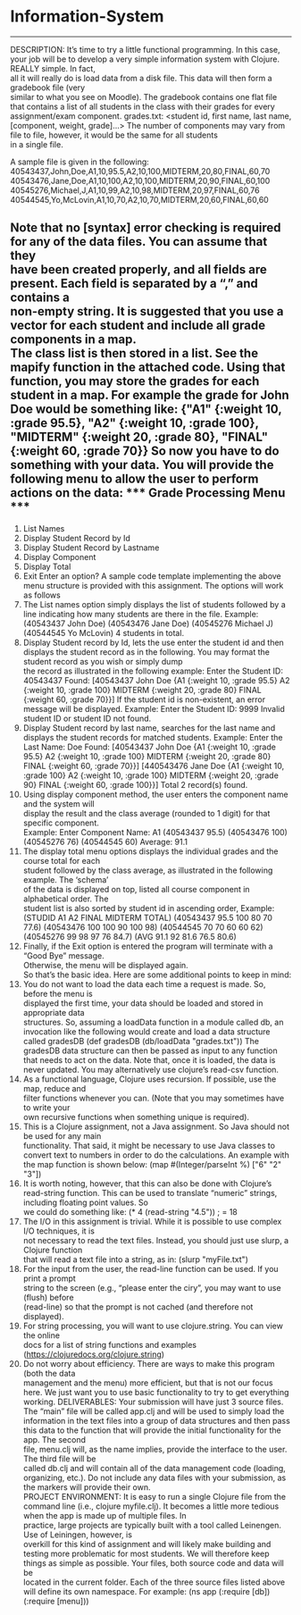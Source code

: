 # Information-System
---

DESCRIPTION: It’s	time	to	try	a	little	functional	programming.	In	this	case,	
your	job	will	be	to	develop	a	very	simple	information	system	with	Clojure.	REALLY	simple.		In	fact,	
all	it	will	really	do	is	load	data	from	a	disk	file.	This	data	will	then	form	a	gradebook	file	(very	
similar	to	what	you	see	on	Moodle).		The	gradebook contains	one	flat	file	that	contains	a	list	of	all	
students	in	the	class	with	their	grades for	every	assignment/exam	component.
grades.txt:	<student	id,	first	name,	last	name,	[component,	weight,	grade]…>
The	number	of	components	may	vary	from	file	to	file,	however,	it	would	be	the	same	for	all	students	
in	a	single	file.

A	sample	file	is	given	in	the	following:
40543437,John,Doe,A1,10,95.5,A2,10,100,MIDTERM,20,80,FINAL,60,70
40543476,Jane,Doe,A1,10,100,A2,10,100,MIDTERM,20,90,FINAL,60,100
40545276,Michael,J,A1,10,99,A2,10,98,MIDTERM,20,97,FINAL,60,76
40544545,Yo,McLovin,A1,10,70,A2,10,70,MIDTERM,20,60,FINAL,60,60

Note	that	no	[syntax]	error	checking	is	required	for	any	of	the	data	files.	You	can	assume	that	they	
have	been	created	properly, and	all	fields	are	present.	Each	field	is	separated	by	a	“,”	and	contains	a	
non-empty	string.
It	is	suggested	that	you	use	a	vector	for	each	student	and	include	all	grade	components	in	a	map.	
The	class	list	is	then	stored	in	a	list.
See	the	mapify function	in	the	attached	code. Using	that	function,	you	may	store	the	grades	for	each	
student	in	a	map.	For	example	the	grade	for	John	Doe	would	be	something	like:
{"A1" {:weight 10, :grade 95.5},
"A2" {:weight 10, :grade 100},
"MIDTERM" {:weight 20, :grade 80},
"FINAL" {:weight 60, :grade 70}}
So	now	you	have	to	do	something	with	your	data.	You	will	provide	the	following	menu	to	allow	the	
user	to	perform	actions	on	the	data:
*** Grade Processing Menu ***
-----------------------------
1. List Names
2. Display Student Record by Id
3. Display Student Record by Lastname
4. Display Component
5. Display Total
6. Exit
Enter an option?
A	sample	code	template	implementing	the	above	menu	structure	is	provided	with	this	assignment.
The	options	will	work	as	follows
1. The	List	names	option	simply	displays	the	list	of	students	followed	by	a	line	indicating	how	
many	students	are	there	in	the	file. Example:
(40543437 John Doe)
(40543476 Jane Doe)
(40545276 Michael J)
(40544545 Yo McLovin)
4 students in total.
2. Display	Student	record	by	Id,	lets	the	use	enter	the	student	id	and	then	displays	the	student	
record	as	in	the	following.	You	may	format	the	student	record	as	you	wish	or	simply	dump	
the	record	as	illustrated in	the	following	example:
Enter the Student ID: 40543437
Found:
[40543437 John Doe {A1 {:weight 10, :grade 95.5} A2 {:weight 10, :grade
100} MIDTERM {:weight 20, :grade 80} FINAL {:weight 60, :grade 70}}]
If	the	student	id	is	non-existent,	an	error	message	will	be	displayed.	Example:
Enter the Student ID: 9999
Invalid student ID or student ID not found.
3. Display	Student	record	by	last	name,	searches	for	the	last	name	and	displays the	student	
records	for	matched	students.	Example:
Enter the Last Name: Doe
Found:
[40543437 John Doe {A1 {:weight 10, :grade 95.5} A2 {:weight 10, :grade
100} MIDTERM {:weight 20, :grade 80} FINAL {:weight 60, :grade 70}}]
[440543476 Jane Doe {A1 {:weight 10, :grade 100} A2 {:weight 10, :grade
100} MIDTERM {:weight 20, :grade 90} FINAL {:weight 60, :grade 100}}]
Total 2 record(s) found.
4. Using	display	component	method,	the	user	enters	the	component	name	and	the	system	will	
display	the	result	and	the	class	average (rounded	to	1	digit) for	that	specific	component.	
Example:
Enter Component Name: A1
(40543437 95.5)
(40543476 100)
(40545276 76)
(40544545 60)
Average: 91.1
5. The	display	total	menu	options	displays the	individual	grades	and	the	course	total	for	each	
student	followed	by	the	class	average,	as	illustrated	in	the	following example.	The	‘schema’	
of	the	data	is	displayed	on	top,	listed	all	course	component	in	alphabetical	order. The	
student	list	is	also	sorted	by	student	id	in	ascending	order,	Example:
(STUDID A1 A2 FINAL MIDTERM TOTAL)
(40543437 95.5 100 80 70 77.6)
(40543476 100 100 90 100 98)
(40544545 70 70 60 60 62)
(40545276 99 98 97 76 84.7)
(AVG 91.1 92 81.6 76.5 80.6)
6. Finally,	if	the	Exit	option	is	entered	the	program	will	terminate	with	a	“Good	Bye”	message.	
Otherwise,	the	menu	will	be	displayed	again.	
So	that’s	the	basic	idea.	Here	are	some	additional	points	to	keep	in	mind:
1. You	do	not	want	to	load	the	data	each	time	a	request	is	made.	So,	before	the	menu	is	
displayed	the	first	time,	your	data	should	be	loaded	and	stored	in	appropriate	data	
structures.	So,	assuming	a	loadData function	in	a	module	called	db,	an	invocation	like	the	
following	would	create	and	load	a	data	structure	called	gradesDB
(def gradesDB (db/loadData "grades.txt"))
The	gradesDB data	structure	can	then	be	passed	as	input	to	any	function	that	needs	to	act	
on	the	data.	Note	that,	once	it	is	loaded,	the	data	is	never	updated.
You	may	alternatively	use	clojure’s	read-csv function.
2. As	a	functional	language,	Clojure	uses	recursion.	If	possible,	use	the	map,	reduce and	
filter functions	whenever	you	can.	(Note	that	you	may	sometimes	have	to	write	your	
own	recursive	functions	when	something	unique	is	required).
3. This	is	a	Clojure	assignment,	not	a	Java	assignment.	So	Java	should	not	be	used	for	any	main	
functionality.	That	said,	it	might	be	necessary	to	use	Java	classes	to	convert	text	to	numbers	
in	order	to	do	the	calculations.	An	example	with	the	map function	is	shown	below:
(map #(Integer/parseInt %) ["6" "2" "3"])
4. It	is	worth	noting,	however,	that	this	can	also	be	done	with	Clojure’s	read-string
function.	This	can	be	used	to	translate	“numeric”	strings,	including	floating	point	values.	So	
we	could	do	something	like:
(* 4 (read-string "4.5")) ; = 18
5. The	I/O	in	this	assignment	is	trivial.	While	it	is	possible	to	use	complex	I/O	techniques,	it	is	
not	necessary	to	read	the	text	files.	Instead,	you	should	just	use	slurp,	a	Clojure	function	
that	will	read	a	text	file	into	a	string,	as	in:
(slurp "myFile.txt")
6. For	the	input	from	the	user,	the	read-line function	can	be	used.	If	you	print	a	prompt	
string	to	the	screen	(e.g.,	“please	enter	the	ciry”,	you	may	want	to	use	(flush) before	
(read-line) so	that	the	prompt	is	not	cached	(and	therefore	not	displayed).
7. For	string	processing,	you	will	want	to	use	clojure.string.	You	can	view	the	online	
docs	for	a	list	of	string	functions	and	examples	(https://clojuredocs.org/clojure.string)
8. Do	not	worry	about	efficiency.	There	are	ways	to	make	this	program	(both	the	data	
management	and	the	menu)	more	efficient,	but	that	is	not	our	focus	here.	We	just	want	you	
to	use	basic	functionality	to	try	to	get	everything	working.
DELIVERABLES:	Your	submission	will	have	just	3	source	files.	The	“main”	file	will	be	called	app.clj
and	will	be	used	to	simply	load	the	information	in	the	text	files	into	a	group	of	data	structures	and	
then	pass	this	data	to	the	function	that	will	provide	the	initial	functionality	for	the	app.	The	second	
file,	menu.clj will,	as	the	name	implies,	provide	the	interface	to	the	user.	The	third	file	will	be	
called	db.clj and	will	contain	all	of	the	data	management	code	(loading,	organizing,	etc.).	Do	not	
include	any	data	files	with	your	submission,	as	the	markers	will	provide	their	own.	
PROJECT	ENVIRONMENT:	It	is	easy	to	run	a	single	Clojure	file	from	the	command	line	(i.e.,	clojure
myfile.clj).	It	becomes	a	little	more	tedious	when	the	app	is	made	up	of	multiple	files.	In	
practice,	large	projects	are	typically	built	with	a	tool	called	Leinengen.	Use	of	Leiningen,	however,	is	
overkill for	this	kind	of	assignment	and	will	likely	make	building	and	testing	more	problematic	for	
most	students.
We	will	therefore	keep	things	as	simple	as	possible.	Your	files,	both	source	code	and	data	will	be	
located	in	the	current	folder.	Each	of	the	three	source	files	listed	above	will	define	its	own	
namespace.	For	example:
(ns app
 (:require [db])
 (:require [menu]))
